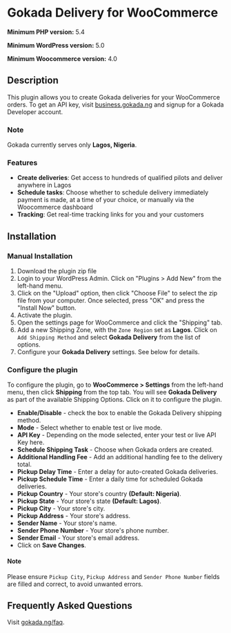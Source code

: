 # Gokada Delivery for WooCommerce

**Minimum PHP version:** 5.4

**Minimum WordPress version:** 5.0

**Minimum Woocommerce version:** 4.0


## Description

This plugin allows you to create Gokada deliveries for your WooCommerce orders. To get an API key, visit <a href="https://business.gokada.ng" target="_blank">business.gokada.ng</a> and signup for a Gokada Developer account. 


### Note

Gokada currently serves only **Lagos, Nigeria**.


### Features

- **Create deliveries**: Get access to hundreds of qualified pilots and deliver anywhere in Lagos
- **Schedule tasks**: Choose whether to schedule delivery immediately payment is made, at a time of your choice, or manually via the Woocommerce dashboard
- **Tracking**: Get real-time tracking links for you and your customers



## Installation

### Manual Installation

1.  Download the plugin zip file
2.  Login to your WordPress Admin. Click on "Plugins > Add New" from the left-hand menu.
3.  Click on the "Upload" option, then click "Choose File" to select the zip file from your computer. Once selected, press "OK" and press the "Install Now" button.
4.  Activate the plugin.
5.  Open the settings page for WooCommerce and click the "Shipping" tab.
6.  Add a new Shipping Zone, with the `Zone Region` set as __Lagos__. Click on `Add Shipping Method` and select __Gokada Delivery__ from the list of options.
7.  Configure your **Gokada Delivery** settings. See below for details.

### Configure the plugin

To configure the plugin, go to **WooCommerce > Settings** from the left-hand menu, then click **Shipping** from the top tab. You will see **Gokada Delivery** as part of the available Shipping Options. Click on it to configure the plugin.

- **Enable/Disable** - check the box to enable the Gokada Delivery shipping method.
- **Mode** - Select whether to enable test or live mode.
- **API Key** - Depending on the mode selected, enter your test or live API Key here.
- **Schedule Shipping Task** - Choose when Gokada orders are created.
- **Additional Handling Fee** - Add an additional handling fee to the delivery total.
- **Pickup Delay Time** - Enter a delay for auto-created Gokada deliveries.
- **Pickup Schedule Time** - Enter a daily time for scheduled Gokada deliveries.
- **Pickup Country** - Your store's country __(Default: Nigeria)__.
- **Pickup State** - Your store's state __(Default: Lagos)__.
- **Pickup City** - Your store's city.
- **Pickup Address** - Your store's address.
- **Sender Name** - Your store's name.
- **Sender Phone Number** - Your store's phone number.
- **Sender Email** - Your store's email address.
- Click on **Save Changes**.

#### Note

Please ensure `Pickup City`, `Pickup Address` and `Sender Phone Number` fields are filled and correct, to avoid unwanted errors.


## Frequently Asked Questions

Visit <a href="https://www.gokada.ng/faq" target="_blank">gokada.ng/faq</a>.